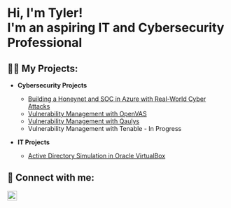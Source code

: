 <h1>Hi, I'm Tyler! <br/>I'm an aspiring IT and Cybersecurity Professional</h1>

<h2>👨‍💻 My Projects:</h2>

- <b>Cybersecurity Projects</b>
  - [Building a Honeynet and SOC in Azure with Real-World Cyber Attacks](https://github.com/TylerDeaver/Azure-SOC)
  - [Vulnerability Management with OpenVAS](https://github.com/TylerDeaver/OpenVAS)
  - [Vulnerability Management with Qaulys](https://github.com/TylerDeaver/Qualys)
  - Vulnerability Management with Tenable - In Progress

- <b>IT Projects</b>
  - [Active Directory Simulation in Oracle VirtualBox](https://github.com/TylerDeaver/ActiveDirectory)

<h2> 🤳 Connect with me:</h2>

[<img align="left" alt="Tyler-Deaver | LinkedIn" width="22px" src="https://cdn.jsdelivr.net/npm/simple-icons@v3/icons/linkedin.svg" />][linkedin]

[linkedin]: https://linkedin.com/in/tyler-deaver
